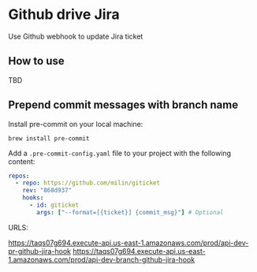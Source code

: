 # Github drive Jira

Use Github webhook to update Jira ticket

## How to use

TBD

## Prepend commit messages with branch name

Install pre-commit on your local machine:

```
brew install pre-commit
```

Add a `.pre-commit-config.yaml` file to your project with the following content:

```yaml
repos:
  - repo: https://github.com/milin/giticket
    rev: "868d937"
    hooks:
      - id: giticket
        args: ["--format=[{ticket}] {commit_msg}"] # Optional
```

URLS:

https://taqs07g694.execute-api.us-east-1.amazonaws.com/prod/api-dev-pr-github-jira-hook
https://taqs07g694.execute-api.us-east-1.amazonaws.com/prod/api-dev-branch-github-jira-hook
